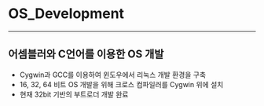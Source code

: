 # OS_Development
***
## 어셈블러와 C언어를 이용한 OS 개발
- Cygwin과 GCC를 이용하여 윈도우에서 리눅스 개발 환경을 구축
- 16, 32, 64 비트 OS 개발을 위해 크로스 컴파일러를 Cygwin 위에 설치
- 현재 32bit 기반의 부트로더 개발 완료
